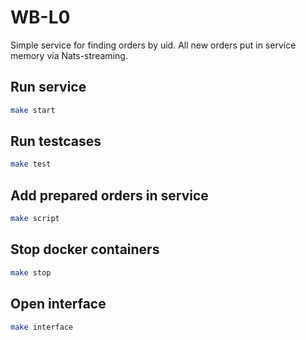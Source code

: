 # WB-L0

Simple service for finding orders by uid. All new orders put in service memory via Nats-streaming.

## Run service
```bash
make start
```
## Run testcases
```bash
make test
```
## Add prepared orders in service
```bash
make script
```
## Stop docker containers
```bash
make stop
```
## Open interface
```bash
make interface
```
